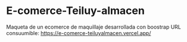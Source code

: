 # E-comerce-Teiluy-almacen
Maqueta de un ecomerce de maquillaje desarrollada con boostrap
URL consuumible: https://e-comerce-teiluyalmacen.vercel.app/

